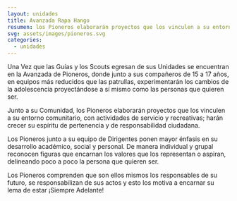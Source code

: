 ```yaml
---
layout: unidades
title: Avanzada Rapa Hango
resumen: los Pioneros elaborarán proyectos que los vinculen a su entorno comunitario, con actividades de servicio y recreativas.
svg: assets/images/pioneros.svg
categories: 
  - unidades
---
```

Una Vez que las Guías y los Scouts egresan de sus Unidades se encuentran en la Avanzada de Pioneros, donde junto a sus compañeros de 15 a 17 años, en equipos más reducidos que las patrullas, experimentarán los cambios de la adolescencia proyectándose a sí mismo como las personas que quieren ser.

Junto a su Comunidad, los Pioneros elaborarán proyectos que los vinculen a su entorno comunitario, con actividades de servicio y recreativas; harán crecer su espíritu de pertenencia y de responsabilidad ciudadana.

Los Pioneros junto a su equipo de Dirigentes ponen mayor énfasis en su desarrollo académico, social y personal. De manera individual y grupal reconocen figuras que encarnan los valores que los representan o aspiran, delineando poco a poco la persona que quieren ser.

Los Pioneros comprenden que son ellos mismos los responsables de su futuro, se responsabilizan de sus actos y esto los motiva a encarnar su lema de estar ¡Siempre Adelante!
